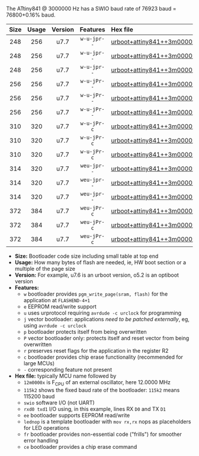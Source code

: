 The ATtiny841 @ 3000000 Hz has a SWIO baud rate of 76923 baud = 76800+0.16% baud.

|Size|Usage|Version|Features|Hex file|
|:-:|:-:|:-:|:-:|:--|
|248|256|u7.7|`w-u-jpr--`|[urboot+attiny841++3m0000x+++76k8_swio_rxa2_txa1_lednop.hex](https://raw.githubusercontent.com/stefanrueger/urboot.hex/main/mcus/attiny841/external_oscillator/fcpu++3m0000_Hz/br+++76k8_bps/urboot+attiny841++3m0000x+++76k8_swio_rxa2_txa1_lednop.hex)|
|248|256|u7.7|`w-u-jpr--`|[urboot+attiny841++3m0000x+++76k8_swio_rxa4_txa5_lednop.hex](https://raw.githubusercontent.com/stefanrueger/urboot.hex/main/mcus/attiny841/external_oscillator/fcpu++3m0000_Hz/br+++76k8_bps/urboot+attiny841++3m0000x+++76k8_swio_rxa4_txa5_lednop.hex)|
|248|256|u7.7|`w-u-jpr--`|[urboot+attiny841++3m0000x+++76k8_swio_rxb2_txa7_lednop.hex](https://raw.githubusercontent.com/stefanrueger/urboot.hex/main/mcus/attiny841/external_oscillator/fcpu++3m0000_Hz/br+++76k8_bps/urboot+attiny841++3m0000x+++76k8_swio_rxb2_txa7_lednop.hex)|
|256|256|u7.7|`w-u-jPr--`|[urboot+attiny841++3m0000x+++76k8_swio_rxa2_txa1.hex](https://raw.githubusercontent.com/stefanrueger/urboot.hex/main/mcus/attiny841/external_oscillator/fcpu++3m0000_Hz/br+++76k8_bps/urboot+attiny841++3m0000x+++76k8_swio_rxa2_txa1.hex)|
|256|256|u7.7|`w-u-jPr--`|[urboot+attiny841++3m0000x+++76k8_swio_rxa4_txa5.hex](https://raw.githubusercontent.com/stefanrueger/urboot.hex/main/mcus/attiny841/external_oscillator/fcpu++3m0000_Hz/br+++76k8_bps/urboot+attiny841++3m0000x+++76k8_swio_rxa4_txa5.hex)|
|256|256|u7.7|`w-u-jPr--`|[urboot+attiny841++3m0000x+++76k8_swio_rxb2_txa7.hex](https://raw.githubusercontent.com/stefanrueger/urboot.hex/main/mcus/attiny841/external_oscillator/fcpu++3m0000_Hz/br+++76k8_bps/urboot+attiny841++3m0000x+++76k8_swio_rxb2_txa7.hex)|
|310|320|u7.7|`w-u-jPr-c`|[urboot+attiny841++3m0000x+++76k8_swio_rxa2_txa1_lednop_fr_ce.hex](https://raw.githubusercontent.com/stefanrueger/urboot.hex/main/mcus/attiny841/external_oscillator/fcpu++3m0000_Hz/br+++76k8_bps/urboot+attiny841++3m0000x+++76k8_swio_rxa2_txa1_lednop_fr_ce.hex)|
|310|320|u7.7|`w-u-jPr-c`|[urboot+attiny841++3m0000x+++76k8_swio_rxa4_txa5_lednop_fr_ce.hex](https://raw.githubusercontent.com/stefanrueger/urboot.hex/main/mcus/attiny841/external_oscillator/fcpu++3m0000_Hz/br+++76k8_bps/urboot+attiny841++3m0000x+++76k8_swio_rxa4_txa5_lednop_fr_ce.hex)|
|310|320|u7.7|`w-u-jPr-c`|[urboot+attiny841++3m0000x+++76k8_swio_rxb2_txa7_lednop_fr_ce.hex](https://raw.githubusercontent.com/stefanrueger/urboot.hex/main/mcus/attiny841/external_oscillator/fcpu++3m0000_Hz/br+++76k8_bps/urboot+attiny841++3m0000x+++76k8_swio_rxb2_txa7_lednop_fr_ce.hex)|
|314|320|u7.7|`weu-jpr--`|[urboot+attiny841++3m0000x+++76k8_swio_rxa2_txa1_ee_lednop.hex](https://raw.githubusercontent.com/stefanrueger/urboot.hex/main/mcus/attiny841/external_oscillator/fcpu++3m0000_Hz/br+++76k8_bps/urboot+attiny841++3m0000x+++76k8_swio_rxa2_txa1_ee_lednop.hex)|
|314|320|u7.7|`weu-jpr--`|[urboot+attiny841++3m0000x+++76k8_swio_rxa4_txa5_ee_lednop.hex](https://raw.githubusercontent.com/stefanrueger/urboot.hex/main/mcus/attiny841/external_oscillator/fcpu++3m0000_Hz/br+++76k8_bps/urboot+attiny841++3m0000x+++76k8_swio_rxa4_txa5_ee_lednop.hex)|
|314|320|u7.7|`weu-jpr--`|[urboot+attiny841++3m0000x+++76k8_swio_rxb2_txa7_ee_lednop.hex](https://raw.githubusercontent.com/stefanrueger/urboot.hex/main/mcus/attiny841/external_oscillator/fcpu++3m0000_Hz/br+++76k8_bps/urboot+attiny841++3m0000x+++76k8_swio_rxb2_txa7_ee_lednop.hex)|
|372|384|u7.7|`weu-jPr-c`|[urboot+attiny841++3m0000x+++76k8_swio_rxa2_txa1_ee_lednop_fr_ce.hex](https://raw.githubusercontent.com/stefanrueger/urboot.hex/main/mcus/attiny841/external_oscillator/fcpu++3m0000_Hz/br+++76k8_bps/urboot+attiny841++3m0000x+++76k8_swio_rxa2_txa1_ee_lednop_fr_ce.hex)|
|372|384|u7.7|`weu-jPr-c`|[urboot+attiny841++3m0000x+++76k8_swio_rxa4_txa5_ee_lednop_fr_ce.hex](https://raw.githubusercontent.com/stefanrueger/urboot.hex/main/mcus/attiny841/external_oscillator/fcpu++3m0000_Hz/br+++76k8_bps/urboot+attiny841++3m0000x+++76k8_swio_rxa4_txa5_ee_lednop_fr_ce.hex)|
|372|384|u7.7|`weu-jPr-c`|[urboot+attiny841++3m0000x+++76k8_swio_rxb2_txa7_ee_lednop_fr_ce.hex](https://raw.githubusercontent.com/stefanrueger/urboot.hex/main/mcus/attiny841/external_oscillator/fcpu++3m0000_Hz/br+++76k8_bps/urboot+attiny841++3m0000x+++76k8_swio_rxb2_txa7_ee_lednop_fr_ce.hex)|

- **Size:** Bootloader code size including small table at top end
- **Usage:** How many bytes of flash are needed, ie, HW boot section or a multiple of the page size
- **Version:** For example, u7.6 is an urboot version, o5.2 is an optiboot version
- **Features:**
  + `w` bootloader provides `pgm_write_page(sram, flash)` for the application at `FLASHEND-4+1`
  + `e` EEPROM read/write support
  + `u` uses urprotocol requiring `avrdude -c urclock` for programming
  + `j` vector bootloader: applications *need to be patched externally*, eg, using `avrdude -c urclock`
  + `p` bootloader protects itself from being overwritten
  + `P` vector bootloader only: protects itself and reset vector from being overwritten
  + `r` preserves reset flags for the application in the register R2
  + `c` bootloader provides chip erase functionality (recommended for large MCUs)
  + `-` corresponding feature not present
- **Hex file:** typically MCU name followed by
  + `12m0000x` is F<sub>CPU</sub> of an external oscillator, here 12.0000 MHz
  + `115k2` shows the fixed baud rate of the bootloader: `115k2` means 115200 baud
  + `swio` software I/O (not UART)
  + `rxd0 txd1` I/O using, in this example, lines RX `D0` and TX `D1`
  + `ee` bootloader supports EEPROM read/write
  + `lednop` is a template bootloader with `mov rx,rx` nops as placeholders for LED operations
  + `fr` bootloader provides non-essential code ("frills") for smoother error handling
  + `ce` bootloader provides a chip erase command
